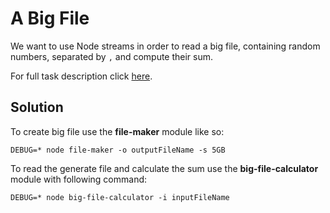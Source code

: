 # A Big File

We want to use Node streams in order to read a big file, containing random numbers, separated by `,` and compute their sum.

For full task description click [here](Task.md).

## Solution

To create big file use the __file-maker__ module like so:

```
DEBUG=* node file-maker -o outputFileName -s 5GB
```

To read the generate file and calculate the sum use the __big-file-calculator__ module with following command:

```
DEBUG=* node big-file-calculator -i inputFileName
```
